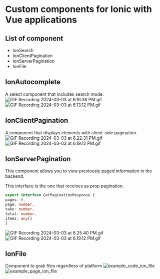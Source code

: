 # Custom components for Ionic with Vue applications

## List of component
* IonSearch
* IonClientPagination
* IonServerPagination
* IonFile

## IonAutocomplete
A select component that includes search mode.  
![GIF Recording 2024-03-03 at 6.16.36 PM.gif](https://i.ibb.co/wMDXFc2/GIF-Recording-2024-03-03-at-6-13-12-PM.gif)  
![GIF Recording 2024-03-03 at 6.13.12 PM.gif](https://i.ibb.co/bgSDxXW/2024-03-07-21-52-22-tamplate-app-Update-Role-Component-vue.png)  
  
## IonClientPagination  
A component that displays elements with client-side pagination.  
![GIF Recording 2024-03-03 at 6.22.31 PM.gif](https://i.ibb.co/HPfwdNL/GIF-Recording-2024-03-03-at-6-19-12-PM.gif)
![GIF Recording 2024-03-03 at 6.19.12 PM.gif](https://i.ibb.co/6Bqz2wq/GIF-Recording-2024-03-03-at-6-22-31-PM.gif)  
  

## IonServerPagination
This component allows you to view previously paged information in the backend.


This interface is the one that receives as prop pagination.
```ts
export interface GetPaginationResponse {
pages: 0,
page: number,
take: number,
total: number,
items: any[]
}
```
![GIF Recording 2024-03-03 at 6.25.40 PM.gif](https://i.ibb.co/HPfwdNL/GIF-Recording-2024-03-03-at-6-19-12-PM.gif)
![GIF Recording 2024-03-03 at 6.19.12 PM.gif](https://i.ibb.co/drtrgCD/2024-03-04-10-19-09-tamplate-app-Banned-vue.png)  

## IonFile
Component to grab files regardless of platform
![example_code_ion_file](https://i.ibb.co/hdbxPV8/2024-03-04-10-22-08-tamplate-app-Account-Update-Component-vue.png)
![example_page_ion_file](https://i.ibb.co/y6VwY3R/2024-03-04-10-23-46-Ionic-App-Mozilla-Firefox.png)